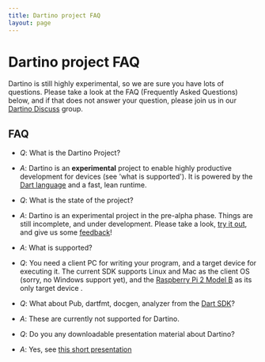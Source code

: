 ```yaml
---
title: Dartino project FAQ
layout: page
---
```


# Dartino project FAQ

Dartino is still highly experimental, so we are sure you have lots of questions.
Please take a look at the FAQ (Frequently Asked Questions) below, and if that
does not answer your question, please join us in our [Dartino
Discuss](https://groups.google.com/forum/#!forum/dartino-discuss) group.

## FAQ

* *Q*: What is the Dartino Project?
* *A*: Dartino is an **experimental** project to enable highly productive
 development for devices (see 'what is supported'). It is powered by the [Dart
 language](https://www.dartlang.org/docs/dart-up-and-running/ch02.html) and a
 fast, lean runtime.

* *Q*:  What is the state of the project?
* *A*: Dartino is an experimental project in the pre-alpha phase. Things are
 still incomplete, and under development. Please take a look, [try it
 out](index.html), and give us some [feedback](feedback.html)!

* *A*: What is supported?
* *Q*: You need a client PC for writing your program, and a target device for
 executing it. The current SDK supports Linux and Mac as the client OS (sorry,
 no Windows support yet), and the [Raspberry Pi 2 Model
 B](https://www.raspberrypi.org/products/raspberry-pi-2-model-b/) as its only
 target device .

* *Q*: What about Pub, dartfmt, docgen, analyzer from the [Dart
 SDK](https://www.dartlang.org/tools/sdk/)?
* *A*: These are currently not supported for Dartino.

* *Q*: Do you any downloadable presentation material about Dartino?
* *A*: Yes, see <a href="/downloads/Dartino-Modern-Embedded-Programming.pdf"
target="blank" onclick="ga('send', 'event', 'Downloads',
'Dartino-Modern-Embedded-Programming.pdf');">this short presentation</a>
